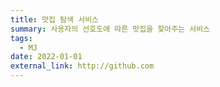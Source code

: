 ```yaml
---
title: 맛집 탐색 서비스
summary: 사용자의 선호도에 따른 맛집을 찾아주는 서비스
tags:
  - MJ
date: 2022-01-01
external_link: http://github.com
---
```

